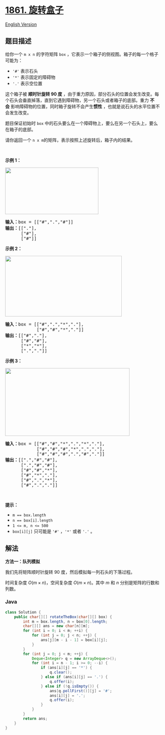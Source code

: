 # [1861. 旋转盒子](https://leetcode.cn/problems/rotating-the-box)

[English Version](/solution/1800-1899/1861.Rotating%20the%20Box/README_EN.md)

## 题目描述

<!-- 这里写题目描述 -->

<p>给你一个 <code>m x n</code> 的字符矩阵 <code>box</code> ，它表示一个箱子的侧视图。箱子的每一个格子可能为：</p>

<ul>
	<li><code>'#'</code> 表示石头</li>
	<li><code>'*'</code> 表示固定的障碍物</li>
	<li><code>'.'</code> 表示空位置</li>
</ul>

<p>这个箱子被 <strong>顺时针旋转 90 度</strong> ，由于重力原因，部分石头的位置会发生改变。每个石头会垂直掉落，直到它遇到障碍物，另一个石头或者箱子的底部。重力 <strong>不会</strong> 影响障碍物的位置，同时箱子旋转不会产生<strong>惯性</strong> ，也就是说石头的水平位置不会发生改变。</p>

<p>题目保证初始时 <code>box</code> 中的石头要么在一个障碍物上，要么在另一个石头上，要么在箱子的底部。</p>

<p>请你返回一个<em> </em><code>n x m</code>的矩阵，表示按照上述旋转后，箱子内的结果。</p>

<p> </p>

<p><strong>示例 1：</strong></p>

<p><img alt="" src="https://fastly.jsdelivr.net/gh/doocs/leetcode@main/solution/1800-1899/1861.Rotating%20the%20Box/images/rotatingtheboxleetcodewithstones.png" style="width: 300px; height: 150px;"></p>

<pre><b>输入：</b>box = [["#",".","#"]]
<b>输出：</b>[["."],
      ["#"],
      ["#"]]
</pre>

<p><strong>示例 2：</strong></p>

<p><img alt="" src="https://fastly.jsdelivr.net/gh/doocs/leetcode@main/solution/1800-1899/1861.Rotating%20the%20Box/images/rotatingtheboxleetcode2withstones.png" style="width: 375px; height: 195px;"></p>

<pre><b>输入：</b>box = [["#",".","*","."],
            ["#","#","*","."]]
<b>输出：</b>[["#","."],
      ["#","#"],
      ["*","*"],
      [".","."]]
</pre>

<p><strong>示例 3：</strong></p>

<p><img alt="" src="https://fastly.jsdelivr.net/gh/doocs/leetcode@main/solution/1800-1899/1861.Rotating%20the%20Box/images/rotatingtheboxleetcode3withstone.png" style="width: 400px; height: 218px;"></p>

<pre><b>输入：</b>box = [["#","#","*",".","*","."],
            ["#","#","#","*",".","."],
            ["#","#","#",".","#","."]]
<b>输出：</b>[[".","#","#"],
      [".","#","#"],
      ["#","#","*"],
      ["#","*","."],
      ["#",".","*"],
      ["#",".","."]]
</pre>

<p> </p>

<p><strong>提示：</strong></p>

<ul>
	<li><code>m == box.length</code></li>
	<li><code>n == box[i].length</code></li>
	<li><code>1 &lt;= m, n &lt;= 500</code></li>
	<li><code>box[i][j]</code> 只可能是 <code>'#'</code> ，<code>'*'</code> 或者 <code>'.'</code> 。</li>
</ul>

## 解法

**方法一：队列模拟**

我们先将矩阵顺时针旋转 90 度，然后模拟每一列石头的下落过程。

时间复杂度 $O(m \times n)$，空间复杂度 $O(m \times n)$。其中 $m$ 和 $n$ 分别是矩阵的行数和列数。

### **Java**

```java
class Solution {
    public char[][] rotateTheBox(char[][] box) {
        int m = box.length, n = box[0].length;
        char[][] ans = new char[n][m];
        for (int i = 0; i < m; ++i) {
            for (int j = 0; j < n; ++j) {
                ans[j][m - i - 1] = box[i][j];
            }
        }
        for (int j = 0; j < m; ++j) {
            Deque<Integer> q = new ArrayDeque<>();
            for (int i = n - 1; i >= 0; --i) {
                if (ans[i][j] == '*') {
                    q.clear();
                } else if (ans[i][j] == '.') {
                    q.offer(i);
                } else if (!q.isEmpty()) {
                    ans[q.pollFirst()][j] = '#';
                    ans[i][j] = '.';
                    q.offer(i);
                }
            }
        }
        return ans;
    }
}
```
